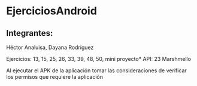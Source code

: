 # EjerciciosAndroid
Integrantes:
-----------------------------------
  Héctor Analuisa, 
  Dayana Rodríguez

Ejercicios: 13, 15, 25, 26, 33, 39, 48, 50, mini proyecto*
API: 23 Marshmello

Al ejecutar el APK de la aplicación tomar las consideraciones de verificar los permisos que requiere la aplicación 
